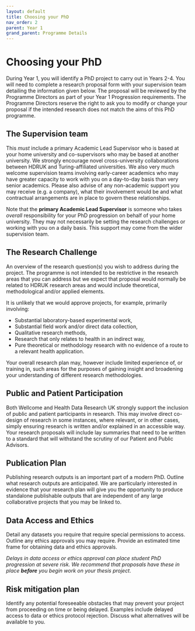 ```yaml
---
layout: default
title: Choosing your PhD
nav_order: 2
parent: Year 1
grand_parent: Programme Details
---
```


# Choosing your PhD

During Year 1, you will identify a PhD project to carry out in Years 2-4. You will need to complete a research proposal form with your supervision team detailing the information given below. The proposal will be reviewed by the Programme Directors as part of your Year 1 Progression requirements. The Programme Directors reserve the right to ask you to modify or change your proposal if the intended research does not match the aims of this PhD programme.

## The Supervision team 

This *must* include a primary Academic Lead Supervisor who is based at your home university and co-supervisors who may be based at another university. We strongly encourage novel cross-university collaborations between HDRUK and Turing-affiliated universities. We also very much welcome supervision teams involving early-career academics who may have greater capacity to work with you on a day-to-day basis than very senior academics. Please also advise of any non-academic support you may receive (e.g. a company), what their involvement would be and what contractual arrangements are in place to govern these relationships.

Note that the **primary Academic Lead Supervisor** is someone who takes *overall* responsibility for your PhD progression on behalf of your home university. They may not necessarily be setting the research challenges or working with you on a daily basis. This support may come from the wider supervision team.

## The Research Challenge

An overview of the research question(s) you wish to address during the project. The programme is not intended to be restrictive in the research areas that you can address but we expect that proposal would normally be related to HDRUK research areas and would include theoretical, methodological and/or applied elements.

It is unlikely that we would approve projects, for example, primarily involving:

- Substantial laboratory-based experimental work, 
- Substantial field work and/or direct data collection, 
- Qualitative research methods,
- Research that only relates to health in an indirect way, 
- Pure theoretical or methodology research with no evidence of a route to a relevant health application.  

Your overall research plan may, however include limited experience of, or training in, such areas for the purposes of gaining insight and broadening your understanding of different research methodologies.

## Public and Patient Participation

Both Wellcome and Health Data Research UK strongly support the inclusion of public and patient participants in research. This may involve direct co-design of research in some instances, where relevant, or in other cases, simply ensuring research is written and/or explained in an accessible way. Your research proposals will include lay summaries that need to be written to a standard that will withstand the scrutiny of our Patient and Public Advisors.

## Publication Plan

Publishing research outputs is an important part of a modern PhD. Outline what research outputs are anticipated. We are particularly interested in evidence that your research plan will give you the opportunity to produce standalone publishable outputs that are independent of any large collaborative projects that you may be linked to.

## Data Access and Ethics

Detail any datasets you require that require special permissions to access. Outline any ethics approvals you may require. Provide an estimated time frame for obtaining data and ethics approvals. 

*Delays in data access or ethics approval can place student PhD progression at severe risk. We recommend that proposals have these in place **before** you begin work on your thesis project*. 

## Risk mitigation plan

Identify any potential foreseeable obstacles that may prevent your project from proceeding on time or being delayed. Examples include delayed access to data or ethics protocol rejection. Discuss what alternatives will be available to you.
